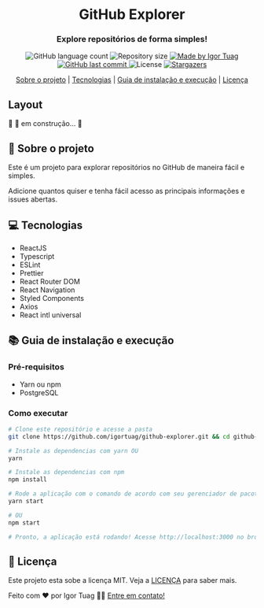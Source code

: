 
<h1 align="center">
 GitHub Explorer
</h1>

<h3 align="center">
 Explore repositórios de forma simples!
</h3>

<p align="center">
  <img alt="GitHub language count" src="https://img.shields.io/github/languages/count/igortuag/github-explorer?color=%2304D361">

  <img alt="Repository size" src="https://img.shields.io/github/repo-size/igortuag/github-explorer">

  	
  <a href="https://www.linkedin.com/in/igortuag/">
    <img alt="Made by Igor Tuag" src="https://img.shields.io/badge/made%20by-Igort--Tuag-%2304D361">
  </a>
	
  
  <a href="https://github.com/igortuag/github-explorer/commits/master">
    <img alt="GitHub last commit" src="https://img.shields.io/github/last-commit/igortuag/github-explorer">
  </a>

  <img alt="License" src="https://img.shields.io/badge/license-MIT-brightgreen">
   <a href="https://github.com/igortuag/github-explorer/stargazers">
    <img alt="Stargazers" src="https://img.shields.io/github/stars/igortuag/github-explorer?style=social">
  </a>
</p>

<p align="center">
  <a href="#rocket-sobre-o-projeto">Sobre o projeto</a> | <a href="#computer-tecnologias">Tecnologias</a> | <a href="#books-guia-de-instalação-e-execução">Guia de instalação e execução</a> | <a href="#scroll-licença">Licença</a>
</p>

## Layout
🚧 🚀 em construção... 🚧

## :rocket: Sobre o projeto

<p>Este é um projeto para explorar repositórios no GitHub de maneira fácil e simples.</p>
<p>Adicione quantos quiser e tenha fácil acesso as principais informações e issues abertas.</p>

## :computer: Tecnologias

- ReactJS
- Typescript
- ESLint
- Prettier
- React Router DOM
- React Navigation
- Styled Components
- Axios
- React intl universal

## :books: Guia de instalação e execução

### Pré-requisitos

- Yarn ou npm
- PostgreSQL

### Como executar

```bash
# Clone este repositório e acesse a pasta
git clone https://github.com/igortuag/github-explorer.git && cd github-explorer

# Instale as dependencias com yarn OU
yarn

# Instale as dependencias com npm
npm install

# Rode a aplicação com o comando de acordo com seu gerenciador de pacotes
yarn start

# OU
npm start

# Pronto, a aplicação está rodando! Acesse http://localhost:3000 no browser.
```

## 📝 Licença

Este projeto esta sobe a licença MIT. Veja a [LICENÇA](license) para saber mais.

Feito com ❤️ por Igor Tuag 👋🏽 [Entre em contato!](https://www.linkedin.com/in/igortuag/)